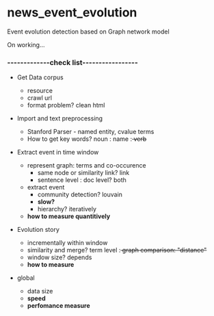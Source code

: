 # news_event_evolution
Event evolution detection based on Graph network model

On working...

### -------------check list-----------------
* Get Data corpus 
  - resource 
  - crawl url
  - format problem? clean html

* Import and text preprocessing
  - Stanford Parser - named entity, cvalue terms
  - How to get key words? noun : name :<del> verb </del>

* Extract event in time window
  - represent graph: terms and co-occurence
    - same node or similarity link? link 
    - sentence level : doc level? both
  - extract event
    - community detection? louvain
    - **slow?**
    - hierarchy? iteratively
  - **how to measure quantitively**

* Evolution story
  - incrementally within window
  - similarity and merge? term level :<del> graph comparison: "distance" </del>
  - window size? depends
  - **how to measure**
  
* global
  - data size
  - **speed**
  - **perfomance measure**
